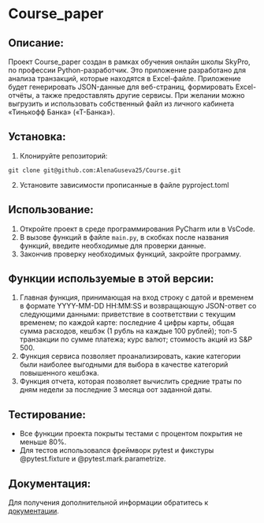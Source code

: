# Course_paper

## Описание:

Проект Course_paper создан в рамках обучения онлайн школы SkyPro, по профессии Python-разработчик. 
Это приложение разработано для анализа транзакций, которые находятся в Excel-файле. Приложение будет генерировать
JSON-данные для веб-страниц, формировать Excel-отчёты, а также предоставлять другие сервисы. При желании можно выгрузить
и использовать собственный файл из личного кабинета «Тинькофф Банка» («Т-Банка»).


## Установка:

1. Клонируйте репозиторий:
```
git clone git@github.com:AlenaGuseva25/Course.git
```
2. Установите зависимости прописанные в файле pyproject.toml


## Использование:

1. Откройте проект в среде программирования PyCharm или в VsCode.
2. В вызове функций в файле `main.py`, в скобках после названия функций, введите необходимые для проверки данные.
3. Закончив проверку необходимых функций, закройте программу.

## Функции используемые в этой версии:

1. Главная функция, принимающая на вход строку с датой и временем в формате YYYY-MM-DD HH:MM:SS и возвращающую 
   JSON-ответ со следующими данными: приветствие в соответствии с текущим временем; по каждой карте: последние 4 цифры
   карты, общая сумма расходов, кешбэк (1 рубль на каждые 100 рублей); топ-5 транзакции по сумме платежа; курс валют; 
   стоимость акций из S&P 500.
2. Функция сервиса позволяет проанализировать, какие категории были наиболее выгодными для выбора в качестве категорий
   повышенного кешбэка.
3. Функция отчета, которая позволяет вычислить средние траты по дням недели за последние 3 месяца оот заданной даты.

## Тестирование:

* Все функции проекта покрыты тестами с процентом покрытия не меньше 80%.
* Для тестов использовался фреймворк pytest и фикстуры @pytest.fixture и @pytest.mark.parametrize.

## Документация:

Для получения дополнительной информации обратитесь к [документации](docs/README.md).